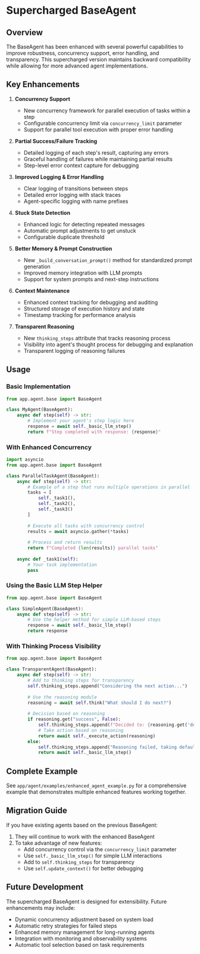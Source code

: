 # Supercharged BaseAgent

## Overview

The BaseAgent has been enhanced with several powerful capabilities to improve robustness, concurrency support, error handling, and transparency. This supercharged version maintains backward compatibility while allowing for more advanced agent implementations.

## Key Enhancements

1. **Concurrency Support**
   - New concurrency framework for parallel execution of tasks within a step
   - Configurable concurrency limit via `concurrency_limit` parameter
   - Support for parallel tool execution with proper error handling

2. **Partial Success/Failure Tracking**
   - Detailed logging of each step's result, capturing any errors
   - Graceful handling of failures while maintaining partial results
   - Step-level error context capture for debugging

3. **Improved Logging & Error Handling**
   - Clear logging of transitions between steps
   - Detailed error logging with stack traces
   - Agent-specific logging with name prefixes

4. **Stuck State Detection**
   - Enhanced logic for detecting repeated messages
   - Automatic prompt adjustments to get unstuck
   - Configurable duplicate threshold

5. **Better Memory & Prompt Construction**
   - New `_build_conversation_prompt()` method for standardized prompt generation
   - Improved memory integration with LLM prompts
   - Support for system prompts and next-step instructions

6. **Context Maintenance**
   - Enhanced context tracking for debugging and auditing
   - Structured storage of execution history and state
   - Timestamp tracking for performance analysis

7. **Transparent Reasoning**
   - New `thinking_steps` attribute that tracks reasoning process
   - Visibility into agent's thought process for debugging and explanation
   - Transparent logging of reasoning failures

## Usage

### Basic Implementation

```python
from app.agent.base import BaseAgent

class MyAgent(BaseAgent):
    async def step(self) -> str:
        # Implement your agent's step logic here
        response = await self._basic_llm_step()
        return f"Step completed with response: {response}"
```

### With Enhanced Concurrency

```python
import asyncio
from app.agent.base import BaseAgent

class ParallelTaskAgent(BaseAgent):
    async def step(self) -> str:
        # Example of a step that runs multiple operations in parallel
        tasks = [
            self._task1(),
            self._task2(),
            self._task3()
        ]
        
        # Execute all tasks with concurrency control
        results = await asyncio.gather(*tasks)
        
        # Process and return results
        return f"Completed {len(results)} parallel tasks"
    
    async def _task1(self):
        # Your task implementation
        pass
```

### Using the Basic LLM Step Helper

```python
from app.agent.base import BaseAgent

class SimpleAgent(BaseAgent):
    async def step(self) -> str:
        # Use the helper method for simple LLM-based steps
        response = await self._basic_llm_step()
        return response
```

### With Thinking Process Visibility

```python
from app.agent.base import BaseAgent

class TransparentAgent(BaseAgent):
    async def step(self) -> str:
        # Add to thinking steps for transparency
        self.thinking_steps.append("Considering the next action...")
        
        # Use the reasoning module
        reasoning = await self.think("What should I do next?")
        
        # Decision based on reasoning
        if reasoning.get("success", False):
            self.thinking_steps.append(f"Decided to: {reasoning.get('decision')}")
            # Take action based on reasoning
            return await self._execute_action(reasoning)
        else:
            self.thinking_steps.append("Reasoning failed, taking default action")
            return await self._basic_llm_step()
```

## Complete Example

See `app/agent/examples/enhanced_agent_example.py` for a comprehensive example that demonstrates multiple enhanced features working together.

## Migration Guide

If you have existing agents based on the previous BaseAgent:

1. They will continue to work with the enhanced BaseAgent
2. To take advantage of new features:
   - Add concurrency control via the `concurrency_limit` parameter
   - Use `self._basic_llm_step()` for simple LLM interactions
   - Add to `self.thinking_steps` for transparency
   - Use `self.update_context()` for better debugging

## Future Development

The supercharged BaseAgent is designed for extensibility. Future enhancements may include:

- Dynamic concurrency adjustment based on system load
- Automatic retry strategies for failed steps
- Enhanced memory management for long-running agents
- Integration with monitoring and observability systems
- Automatic tool selection based on task requirements 